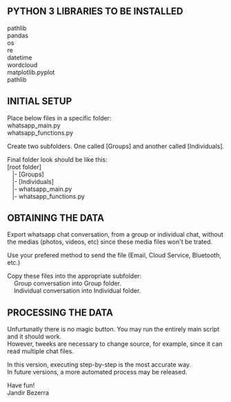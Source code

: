 PYTHON 3 LIBRARIES TO BE INSTALLED
-------------------------------------------------------------------------------
pathlib<br>
pandas<br>
os<br>
re<br>
datetime<br>
wordcloud<br>
matplotlib.pyplot<br>
pathlib<br>


INITIAL SETUP
-------------------------------------------------------------------------------
Place below files in a specific folder:<br>
whatsapp_main.py<br>
whatsapp_functions.py<br>

Create two subfolders. One called [Groups] and another called [Individuals].

Final folder look should be like this:<br>
[root folder]
<br>&nbsp;&nbsp;&nbsp;|- [Groups]
<br>&nbsp;&nbsp;&nbsp;|- [Individuals]
<br>&nbsp;&nbsp;&nbsp;|- whatsapp_main.py
<br>&nbsp;&nbsp;&nbsp;|- whatsapp_functions.py


OBTAINING THE DATA
-------------------------------------------------------------------------------
Export whatsapp chat conversation, from a group or individual chat, without the
medias (photos, videos, etc) since these media files won't be trated.

Use your prefered method to send the file (Email, Cloud Service, Bluetooth, etc.)

Copy these files into the appropriate subfolder:<br>
&nbsp;&nbsp;&nbsp;&nbsp;Group conversation into Group folder.<br>
&nbsp;&nbsp;&nbsp;&nbsp;Individual conversation into Individual folder.

PROCESSING THE DATA
-------------------------------------------------------------------------------
Unfurtunatly there is no magic button. You may run the entirely main script and it should work.<br>
However, tweeks are necessary to change source, for example, since it can read multiple chat files.

In this version, executing step-by-step is the most accurate way.<br>
In future versions, a more automated process may be released.

Have fun!<br>
Jandir Bezerra
